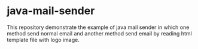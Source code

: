 # java-mail-sender
This repository demonstrate the example of java mail sender in which one method send normal email and another method send email by reading html template file with logo image. 
